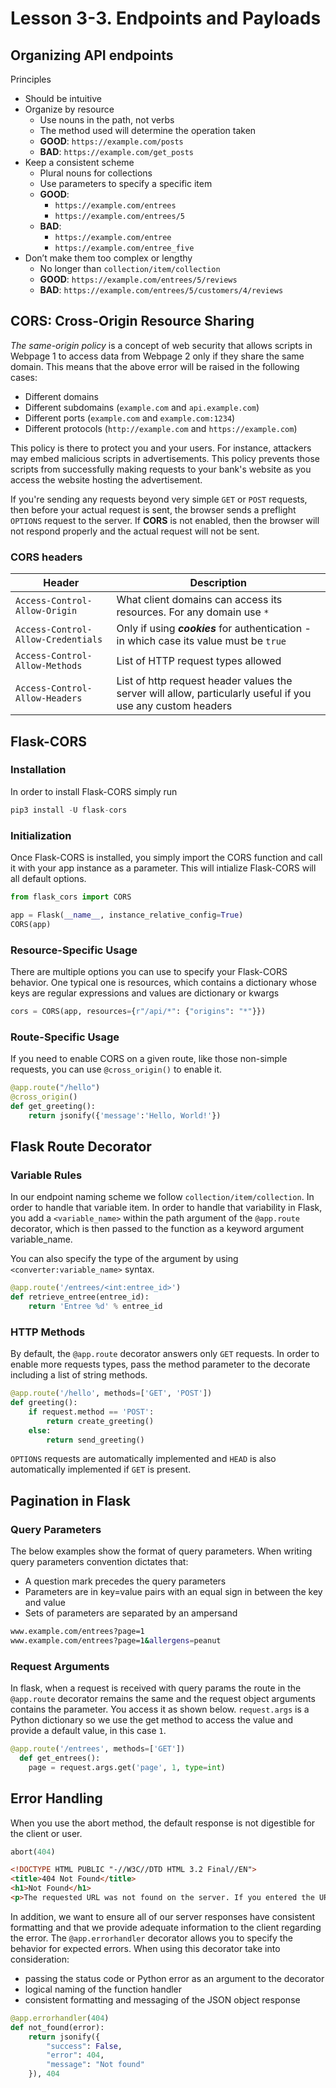 # Lesson 3-3. Endpoints and Payloads

## Organizing API endpoints

Principles

- Should be intuitive
- Organize by resource
  - Use nouns in the path, not verbs
  - The method used will determine the operation taken
  - **GOOD**: `https://example.com/posts`
  - **BAD**: `https://example.com/get_posts`
- Keep a consistent scheme
  - Plural nouns for collections
  - Use parameters to specify a specific item
  - **GOOD**:
    - `https://example.com/entrees`
    - `https://example.com/entrees/5`
  - **BAD**:
    - `https://example.com/entree`
    - `https://example.com/entree_five`
- Don’t make them too complex or lengthy
  - No longer than `collection/item/collection`
  - **GOOD**: `https://example.com/entrees/5/reviews`
  - **BAD**: `https://example.com/entrees/5/customers/4/reviews`

## CORS: Cross-Origin Resource Sharing

*The same-origin policy* is a concept of web security that allows scripts in Webpage 1 to access data from Webpage 2 only if they share the same domain. This means that the above error will be raised in the following cases:

- Different domains
- Different subdomains (`example.com` and `api.example.com`)
- Different ports (`example.com` and `example.com:1234`)
- Different protocols (`http://example.com` and `https://example.com`)

This policy is there to protect you and your users. For instance, attackers may embed malicious scripts in advertisements. This policy prevents those scripts from successfully making requests to your bank's website as you access the website hosting the advertisement.

If you're sending any requests beyond very simple `GET` or `POST` requests, then before your actual request is sent, the browser sends a preflight `OPTIONS` request to the server. If **CORS** is not enabled, then the browser will not respond properly and the actual request will not be sent.

### CORS headers

| Header | Description |
| --- | --- |
| `Access-Control-Allow-Origin` | What client domains can access its resources. For any domain use `*` |
| `Access-Control-Allow-Credentials` | Only if using ***cookies*** for authentication - in which case its value must be `true` |
| `Access-Control-Allow-Methods` | List of HTTP request types allowed |
| `Access-Control-Allow-Headers` | List of http request header values the server will allow, particularly useful if you use any custom headers |

## Flask-CORS

### Installation

In order to install Flask-CORS simply run

```python
pip3 install -U flask-cors
```

### Initialization

Once Flask-CORS is installed, you simply import the CORS function and call it with your app instance as a parameter. This will intialize Flask-CORS will all default options.

```python
from flask_cors import CORS

app = Flask(__name__, instance_relative_config=True)
CORS(app)
```

### Resource-Specific Usage

There are multiple options you can use to specify your Flask-CORS behavior. One typical one is resources, which contains a dictionary whose keys are regular expressions and values are dictionary or kwargs

```python
cors = CORS(app, resources={r"/api/*": {"origins": "*"}})
```

### Route-Specific Usage

If you need to enable CORS on a given route, like those non-simple requests, you can use `@cross_origin()` to enable it.

```python
@app.route("/hello")
@cross_origin()
def get_greeting():
    return jsonify({'message':'Hello, World!'})
```

## Flask Route Decorator

### Variable Rules

In our endpoint naming scheme we follow `collection/item/collection`. In order to handle that variable item. In order to handle that variability in Flask, you add a `<variable_name>` within the path argument of the `@app.route` decorator, which is then passed to the function as a keyword argument variable_name.

You can also specify the type of the argument by using `<converter:variable_name>` syntax.

```python
@app.route('/entrees/<int:entree_id>')
def retrieve_entree(entree_id):
    return 'Entree %d' % entree_id
```

### HTTP Methods

By default, the `@app.route` decorator answers only `GET` requests. In order to enable more requests types, pass the method parameter to the decorate including a list of string methods.

```python
@app.route('/hello', methods=['GET', 'POST'])
def greeting():
    if request.method == 'POST':
        return create_greeting()
    else:
        return send_greeting()
```

`OPTIONS` requests are automatically implemented and `HEAD` is also automatically implemented if `GET` is present.

## Pagination in Flask

### Query Parameters

The below examples show the format of query parameters. When writing query parameters convention dictates that:

- A question mark precedes the query parameters
- Parameters are in key=value pairs with an equal sign in between the key and value
- Sets of parameters are separated by an ampersand

```bash
www.example.com/entrees?page=1
www.example.com/entrees?page=1&allergens=peanut
```

### Request Arguments

In flask, when a request is received with query params the route in the `@app.route` decorator remains the same and the request object arguments contains the parameter. You access it as shown below. `request.args` is a Python dictionary so we use the get method to access the value and provide a default value, in this case `1`.

```python
@app.route('/entrees', methods=['GET'])
  def get_entrees():
    page = request.args.get('page', 1, type=int)
```

## Error Handling

When you use the abort method, the default response is not digestible for the client or user.

```python
abort(404)
```

```html
<!DOCTYPE HTML PUBLIC "-//W3C//DTD HTML 3.2 Final//EN">
<title>404 Not Found</title>
<h1>Not Found</h1>
<p>The requested URL was not found on the server. If you entered the URL manually please check your spelling and try again.</p>
```

In addition, we want to ensure all of our server responses have consistent formatting and that we provide adequate information to the client regarding the error. The `@app.errorhandler` decorator allows you to specify the behavior for expected errors. When using this decorator take into consideration:

- passing the status code or Python error as an argument to the decorator
- logical naming of the function handler
- consistent formatting and messaging of the JSON object response

```python
@app.errorhandler(404)
def not_found(error):
    return jsonify({
        "success": False,
        "error": 404,
        "message": "Not found"
    }), 404
```
